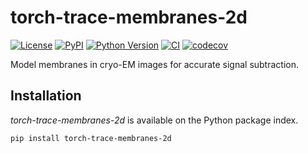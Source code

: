 # torch-trace-membranes-2d

[![License](https://img.shields.io/pypi/l/torch-trace-membranes-2d.svg?color=green)](https://github.com/teamtomo/torch-trace-membranes-2d/raw/main/LICENSE)
[![PyPI](https://img.shields.io/pypi/v/torch-trace-membranes-2d.svg?color=green)](https://pypi.org/project/torch-trace-membranes-2d)
[![Python Version](https://img.shields.io/pypi/pyversions/torch-trace-membranes-2d.svg?color=green)](https://python.org)
[![CI](https://github.com/teamtomo/torch-trace-membranes-2d/actions/workflows/ci.yml/badge.svg)](https://github.com/teamtomo/torch-trace-membranes-2d/actions/workflows/ci.yml)
[![codecov](https://codecov.io/gh/teamtomo/torch-trace-membranes-2d/branch/main/graph/badge.svg)](https://codecov.io/gh/teamtomo/torch-trace-membranes-2d)

Model membranes in cryo-EM images for accurate signal subtraction.


## Installation

*torch-trace-membranes-2d* is available on the Python package index.

```shell
pip install torch-trace-membranes-2d
```

